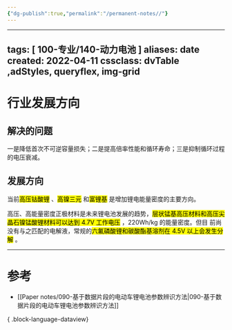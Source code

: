 ```yaml
---
{"dg-publish":true,"permalink":"/permanent-notes//"}
---
```



---
tags: [ 100-专业/140-动力电池 ]
aliases:
date created: 2022-04-11
cssclass: dvTable ,adStyles, queryflex, img-grid
---

#  行业发展方向

## 解决的问题

一是降低首次不可逆容量损失；二是提高倍率性能和循环寿命；三是抑制循环过程的电压衰减。


## 发展方向


当前<mark class="hltr-green">高压钴酸锂</mark> 、<mark class="hltr-green">高镍三元</mark> 和<mark class="hltr-green">富锂基</mark> 是增加锂电能量密度的主要方向。

高压、高能量密度正极材料是未来锂电池发展的趋势，<mark class="hltr-red">层状锰基高压材料和高压尖晶石镍锰酸锂材料可以达到 4.7V 工作电压</mark> ，220Wh/kg 的能量密度。但目 前尚没有与之匹配的电解液，常规的<mark class="hltr-yellow">六氟磷酸锂和碳酸酯基溶剂在 4.5V 以上会发生分解</mark> 。


---
# 参考


- [[Paper notes/090-基于数据片段的电动车锂电池参数辨识方法\|090-基于数据片段的电动车锂电池参数辨识方法]]

{ .block-language-dataview}
